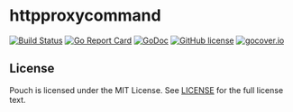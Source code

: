 # httpproxycommand

[![Build Status](https://travis-ci.org/wzshiming/httpproxycommand.svg?branch=master)](https://travis-ci.org/wzshiming/httpproxycommand)
[![Go Report Card](https://goreportcard.com/badge/github.com/wzshiming/httpproxycommand)](https://goreportcard.com/report/github.com/wzshiming/httpproxycommand)
[![GoDoc](https://godoc.org/github.com/wzshiming/httpproxycommand?status.svg)](https://godoc.org/github.com/wzshiming/httpproxycommand)
[![GitHub license](https://img.shields.io/github/license/wzshiming/httpproxycommand.svg)](https://github.com/wzshiming/httpproxycommand/blob/master/LICENSE)
[![gocover.io](https://gocover.io/_badge/github.com/wzshiming/httpproxycommand)](https://gocover.io/github.com/wzshiming/httpproxycommand)

## License

Pouch is licensed under the MIT License. See [LICENSE](https://github.com/wzshiming/httpproxycommand/blob/master/LICENSE) for the full license text.
